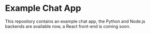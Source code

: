 # Example Chat App

This repository contains an example chat app, the Python and Node.js
backends are available now, a React front-end is coming soon.

